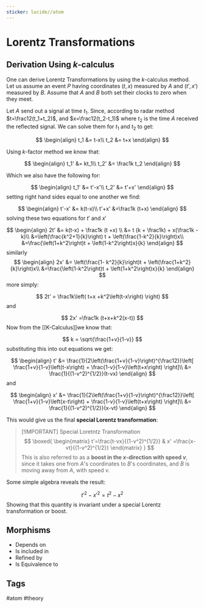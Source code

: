 ```yaml
---
sticker: lucide//atom
---
```

# Lorentz Transformations

## Derivation Using $k$-calculus

One can derive Lorentz Transformations by using the $k$-calculus method. Let us assume an event $P$ having coordinates $(t,x)$ measured by $A$ and $(t',x')$ measured by $B$. Assume that $A$ and $B$ both set their clocks to zero when they meet.

Let $A$ send out a signal at time $t_1$. Since, according to radar method $t=\frac12(t_1+t_2)$, and $x=\frac12(t_2-t_1)$ where $t_2$ is the time $A$ received the reflected signal. We can solve them for $t_1$ and $t_2$ to get:

$$
\begin{align}
t_1 &= t-x\\
t_2 &= t+x
\end{align}
$$

Using $k$-factor method we know that:

$$
\begin{align}
t_1' &= kt_1\\
t_2' &= \frac1k t_2
\end{align}
$$

Which we also have the following for:

$$
\begin{align}
t_1' &= t'-x'\\
t_2' &= t'+x'
\end{align}
$$
setting right hand sides equal to one another we find:

$$
\begin{align}
t'-x' &= k(t-x)\\
t'+x' &=\frac1k (t+x)
\end{align}
$$
solving these two equations for $t'$ and $x'$  

$$
\begin{align}
2t' &= k(t-x) + \frac1k (t +x) \\
&= t (k + \frac1k) + x(\frac1k -k)\\
&=\left(\frac{k^2+1}{k}\right) t + \left(\frac{1-k^2}{k}\right)x\\
&=\frac{\left(1+k^2\right)t + \left(1-k^2\right)x}{k}
\end{align}
$$
similarly
$$
\begin{align}
2x' &=  \left(\frac{1- k^2}{k}\right)t + \left(\frac{1+k^2}{k}\right)x\\
&=\frac{\left(1-k^2\right)t + \left(1+k^2\right)x}{k}
\end{align}
$$
more simply:

$$
2t' = \frac1k\left(
t+x +k^2\left(t-x\right)
\right)
$$
and 

$$
2x' =\frac1k (t+x+k^2(x-t))
$$
Now from the [[K-Calculus]]we know that:

$$
k = \sqrt{\frac{1+v}{1-v}}
$$
substituting this into out equations we get:

$$
\begin{align}
t' &= \frac{1}{2\left(\frac{1+v}{1-v}\right)^{\frac12}}\left[
\frac{1+v}{1-v}\left(t-x\right) + \frac{1-v}{1-v}\left(t+x\right)
\right]\\
&= \frac{1}{(1-v^2)^{1/2}}(t-vx)
\end{align}
$$
and

$$
\begin{align}
x' &= \frac{1}{2\left(\frac{1+v}{1-v}\right)^{\frac12}}\left[
\frac{1+v}{1-v}\left(x-t\right) + \frac{1-v}{1-v}\left(t+x\right)
\right]\\
&= \frac{1}{(1-v^2)^{1/2}}(x-vt)
\end{align}
$$

This would give us the final **special Lorentz transformation**:

> [!IMPORTANT] Special Loretntz Transformation
> $$
> \boxed{
> \begin{matrix}
> t'=\frac{t-vx}{(1-v^2)^{1/2}} & x' =\frac{x-vt}{(1-v^2)^{1/2}}
> \end{matrix}
> }
> $$
> This is also referred to as a **boost in the $x$-direction with speed $v$**, since it takes one from $A$'s coordinates to $B$'s coordinates, and $B$ is moving away from $A$, with speed $v$.

Some simple algebra reveals the result:

$$
t'^2 -x'^2 = t^2-x^2
$$
Showing that this quantity is invariant under a special Lorentz transformation or boost.

## Morphisms
- Depends on
- Is included in
- Refined by
- Is Equivalence to

## Tags
#atom #theory 